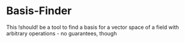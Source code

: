 # Basis-Finder
This !should! be a tool to find a basis for a vector space of a field with arbitrary operations - no guarantees, though
